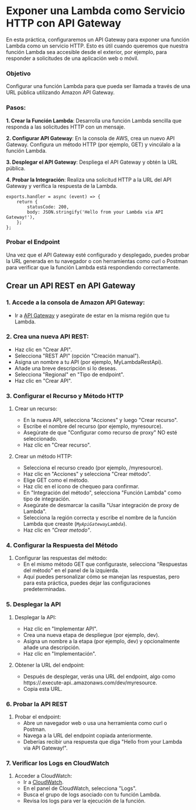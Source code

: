 # Exponer una Lambda como Servicio HTTP con API Gateway
En esta práctica, configuraremos un API Gateway para exponer una función Lambda como un servicio HTTP. Esto es útil cuando queremos que nuestra función Lambda sea accesible desde el exterior, por ejemplo, para responder a solicitudes de una aplicación web o móvil.

### Objetivo
Configurar una función Lambda para que pueda ser llamada a través de una URL pública utilizando Amazon API Gateway.

### Pasos:
**1. Crear la Función Lambda**: Desarrolla una función Lambda sencilla que responda a las solicitudes HTTP con un mensaje.

**2. Configurar API Gateway**: En la consola de AWS, crea un nuevo API Gateway. Configura un método HTTP (por ejemplo, GET) y vincúlalo a la función Lambda.

**3. Desplegar el API Gateway**: Despliega el API Gateway y obtén la URL pública.

**4. Probar la Integración**: Realiza una solicitud HTTP a la URL del API Gateway y verifica la respuesta de la Lambda.
```
exports.handler = async (event) => {
    return {
        statusCode: 200,
        body: JSON.stringify('Hello from your Lambda via API Gateway!'),
    };
};
```

### Probar el Endpoint
Una vez que el API Gateway esté configurado y desplegado, puedes probar la URL generada en tu navegador o con herramientas como curl o Postman para verificar que la función Lambda está respondiendo correctamente.


## Crear un API REST en API Gateway
### 1. Accede a la consola de Amazon API Gateway: 
- Ir a [API Gateway]() y asegúrate de estar en la misma región que tu Lambda.

### 2. Crea una nueva API REST:
- Haz clic en "Crear API".
- Selecciona "REST API" (opción "Creación manual").
- Asigna un nombre a tu API (por ejemplo, MyLambdaRestApi).
- Añade una breve descripción si lo deseas.
- Selecciona "Regional" en "Tipo de endpoint".
- Haz clic en "Crear API".

### 3. Configurar el Recurso y Método HTTP
1. Crear un recurso: 
    - En la nueva API, selecciona "Acciones" y luego "Crear recurso".
    - Escribe el nombre del recurso (por ejemplo, myresource).
    - Asegúrate de que "Configurar como recurso de proxy" NO esté seleccionado.
    - Haz clic en "Crear recurso".

2. Crear un método HTTP:
    - Selecciona el recurso creado (por ejemplo, /myresource).
    - Haz clic en "Acciones" y selecciona "Crear método".
    - Elige GET como el método.
    - Haz clic en el icono de chequeo para confirmar.
    - En "Integración del método", selecciona "Función Lambda" como tipo de integración.
    - Asegúrate de desmarcar la casilla "Usar integración de proxy de Lambda".
    - Selecciona la región correcta y escribe el nombre de la función Lambda que creaste (*`MyApiGatewayLambda`*).
    - Haz clic en *"Crear metodo"*.

### 4. Configurar la Respuesta del Método
1. Configurar las respuestas del método:
    - En el mismo método GET que configuraste, selecciona "Respuestas del método" en el panel de la izquierda.
    - Aquí puedes personalizar cómo se manejan las respuestas, pero para esta práctica, puedes dejar las configuraciones predeterminadas.

### 5. Desplegar la API
1. Desplegar la API:    
    - Haz clic en "Implementar API".
    - Crea una nueva etapa de despliegue (por ejemplo, dev).
    - Asigna un nombre a la etapa (por ejemplo, dev) y opcionalmente añade una descripción.
    - Haz clic en "Implementación".

2. Obtener la URL del endpoint:
    - Después de desplegar, verás una URL del endpoint, algo como https://<id>.execute-api.<region>.amazonaws.com/dev/myresource.
    - Copia esta URL.

### 6. Probar la API REST
1. Probar el endpoint:
    - Abre un navegador web o usa una herramienta como curl o Postman.
    - Navega a la URL del endpoint copiada anteriormente.
    - Deberías recibir una respuesta que diga "Hello from your Lambda via API Gateway!".

### 7. Verificar los Logs en CloudWatch
1. Acceder a CloudWatch:
    - Ir a [CloudWatch]().
    - En el panel de CloudWatch, selecciona "Logs".
    - Busca el grupo de logs asociado con tu función Lambda.
    - Revisa los logs para ver la ejecución de la función.